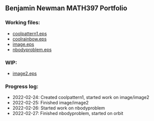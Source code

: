 ## Benjamin Newman MATH397 Portfolio

### Working files:

- [coolpattern1.eps](coolpattern1.eps)
- [coolrainbow.eps](coolrainbow.eps)
- [image.eps](image.eps)
- [nbodyproblem.eps](nbodyproblem.eps)

### WIP:

- [image2.eps](image2.eps)

### Progress log:

- 2022-02-24: Created coolpattern1, started work on image/image2
- 2022-02-25: Finished image/image2
- 2022-02-26: Started work on nbodyproblem
- 2022-02-27: Finished nbodyproblem, started on orbit
